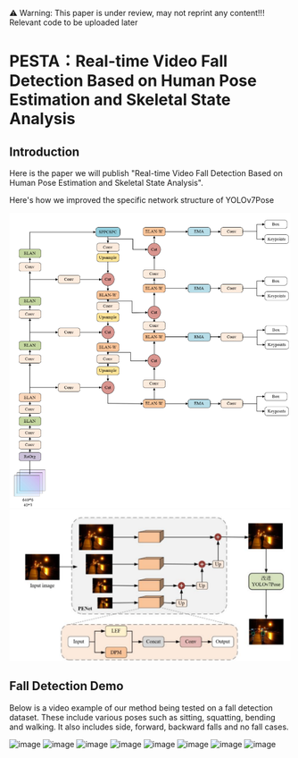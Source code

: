 ⚠ Warning: This paper is under review, may not reprint any content!!!
Relevant code to be uploaded later
# PESTA：Real-time Video Fall Detection Based on Human Pose Estimation and Skeletal State Analysis

## Introduction
Here is the paper we will publish "Real-time Video Fall Detection Based on Human Pose Estimation and Skeletal State Analysis". 

Here's how we improved the specific network structure of YOLOv7Pose

<img src="Improvement YOLOv7Pose.jpg">

<img src="PE-YOLOv7Pose.jpg">

## Fall Detection Demo
Below is a video example of our method being tested on a fall detection dataset. These include various poses such as sitting, squatting, bending and walking. It also includes side, forward, backward falls and no fall cases.

![image](https://github.com/xgli411/PESTA/blob/main/test1.gif)
![image](https://github.com/xgli411/PESTA/blob/main/test2.gif)
![image](https://github.com/xgli411/PESTA/blob/main/test3.gif)
![image](https://github.com/xgli411/PESTA/blob/main/test4.gif)
![image](https://github.com/xgli411/PESTA/blob/main/test5.gif)
![image](https://github.com/xgli411/PESTA/blob/main/test6.gif)
![image](https://github.com/xgli411/PESTA/blob/main/test7.gif)
![image](https://github.com/xgli411/PESTA/blob/main/test8.gif)
